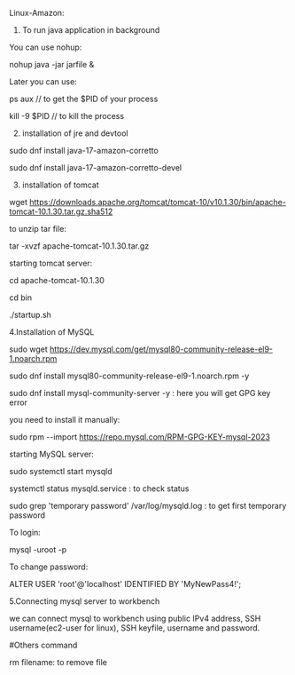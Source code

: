 Linux-Amazon:

1. To run java application in background

You can use nohup:

nohup java -jar jarfile &

Later you can use:

ps aux // to get the $PID of your process

kill -9 $PID // to kill the process


2. installation of jre and devtool
   
sudo dnf install java-17-amazon-corretto

sudo dnf install java-17-amazon-corretto-devel


3. installation of tomcat
   
wget https://downloads.apache.org/tomcat/tomcat-10/v10.1.30/bin/apache-tomcat-10.1.30.tar.gz.sha512

to unzip tar file:

tar -xvzf apache-tomcat-10.1.30.tar.gz

starting tomcat server:

cd apache-tomcat-10.1.30

cd bin

./startup.sh


4.Installation of MySQL

sudo wget https://dev.mysql.com/get/mysql80-community-release-el9-1.noarch.rpm

sudo dnf install mysql80-community-release-el9-1.noarch.rpm -y

sudo dnf install mysql-community-server -y : here you will get GPG key error

you need to install it manually:

sudo rpm --import https://repo.mysql.com/RPM-GPG-KEY-mysql-2023

starting MySQL server:

sudo systemctl start mysqld

systemctl status mysqld.service : to check status

sudo grep 'temporary password' /var/log/mysqld.log : to get first temporary password

To login:

mysql -uroot -p

To change password:

ALTER USER 'root'@'localhost' IDENTIFIED BY 'MyNewPass4!';


5.Connecting mysql server to workbench

we can connect mysql to workbench using public IPv4 address, SSH username(ec2-user for linux), SSH keyfile,
username and password.

#Others command

rm filename: to remove file
